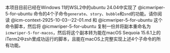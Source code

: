 本项目目前已经在Windows 11的WSL2中的ubuntu 24.04中实现了 @icmwriper-5-for-ubuntu 命令的4个子命令`generate`、`story`、`bubble`和`snd`的功能。请你阅读 @icm-context-2925-10-03--22-01.md 和 @icmwriper-5-for-ubuntu 这个命令脚本，然后将 @icmwriper-5-for-ubuntu 复制一份并将副本重命名为`icmwriper-5-for-macos`，然后将这个副本转为能在macOS Sequoia 15.6.1上的iTerm2中zsh里成功运行的脚本，且能在macOS上完整实现上述4个子命令的所有功能。